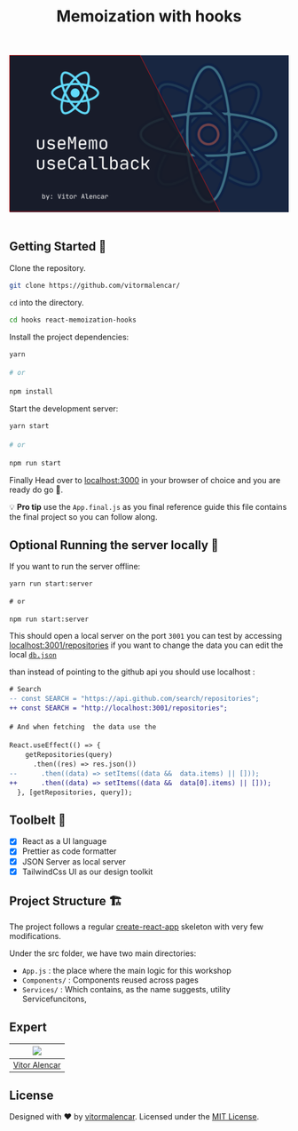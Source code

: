 <h1 align="center">Memoization with hooks</h1>

<br>
<br>
<img src='./artwork.png'/>
<br>
<br>

## Getting Started 🏁

Clone the repository.

```sh
git clone https://github.com/vitormalencar/
```

`cd` into the directory.

```sh
cd hooks react-memoization-hooks
```

Install the project dependencies:

```sh
yarn

# or

npm install
```

Start the development server:

```sh
yarn start

# or

npm run start
```

Finally Head over to [localhost:3000](http://localhost:3000) in your browser of choice and you are ready do go 🚀.

💡 **Pro tip** use the `App.final.js` as you final reference guide this file contains the final project so you can follow along.

## **Optional** Running the server locally 📶

If you want to run the server offline:

```
yarn run start:server

# or

npm run start:server
```

This should open a local server on the port `3001` you can test by accessing
[localhost:3001/repositories](http://localhost:3001/repositories)
if you want to change the data you can edit the local [`db.json`](./db.json)

than instead of pointing to the github api you should use localhost :

```diff
# Search
-- const SEARCH = "https://api.github.com/search/repositories";
++ const SEARCH = "http://localhost:3001/repositories";

# And when fetching  the data use the

React.useEffect(() => {
    getRepositories(query)
      .then((res) => res.json())
--      .then((data) => setItems((data &&  data.items) || []));
++      .then((data) => setItems((data &&  data[0].items) || []));
  }, [getRepositories, query]);

```

## Toolbelt 🧰

- [x] React as a UI language
- [x] Prettier as code formatter
- [x] JSON Server as local server
- [x] TailwindCss UI as our design toolkit

## Project Structure 🏗

The project follows a regular [create-react-app](https://github.com/facebook/create-react-app) skeleton with very few modifications.

Under the src folder, we have two main directories:

- `App.js` : the place where the main logic for this workshop
- `Components/` : Components reused across pages
- `Services/` : Which contains, as the name suggests, utility Servicefuncitons,

## Expert

| [<img src="https://avatars.githubusercontent.com/u/7741167?s=460&u=41e738d1178fcf31656665fe34c1c490d9c271cb&v=4" width="75px;"/>](https://github.com/vitormalencar) |
| :-----------------------------------------------------------------------------------------------------------------------------------------------------------------: |
|                                                          [Vitor Alencar](https://github.com/vitormalencar)                                                          |

## License

Designed with ♥ by [vitormalencar](https://vitormalencar.com). Licensed under the [MIT License](license).
